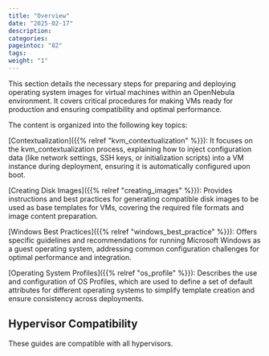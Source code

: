 ```yaml
---
title: "Overview"
date: "2025-02-17"
description:
categories:
pageintoc: "82"
tags:
weight: "1"
---
```


<a id="guest-os-overview"></a>

<!--# Overview -->

This section details the necessary steps for preparing and deploying operating system images for virtual machines within an OpenNebula environment. It covers critical procedures for making VMs ready for production and ensuring compatibility and optimal performance.

The content is organized into the following key topics:

[Contextualization]({{% relref "kvm_contextualization" %}}): It focuses on the kvm_contextualization process, explaining how to inject configuration data (like network settings, SSH keys, or initialization scripts) into a VM instance during deployment, ensuring it is automatically configured upon boot.

[Creating Disk Images]({{% relref "creating_images" %}}): Provides instructions and best practices for generating compatible disk images to be used as base templates for VMs, covering the required file formats and image content preparation.

[Windows Best Practices]({{% relref "windows_best_practice" %}}): Offers specific guidelines and recommendations for running Microsoft Windows as a guest operating system, addressing common configuration challenges for optimal performance and integration.

[Operating System Profiles]({{% relref "os_profile" %}}): Describes the use and configuration of OS Profiles, which are used to define a set of default attributes for different operating systems to simplify template creation and ensure consistency across deployments.

## Hypervisor Compatibility

These guides are compatible with all hypervisors.
